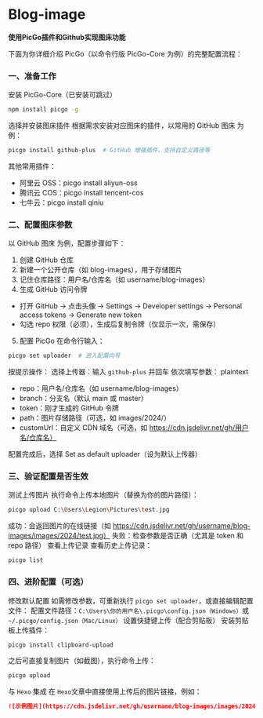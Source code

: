 # Blog-image
**使用PicGo插件和Github实现图床功能**

下面为你详细介绍 PicGo（以命令行版 PicGo-Core 为例）的完整配置流程：

### 一、准备工作
安装 PicGo-Core（已安装可跳过）
```bash
npm install picgo -g
```

选择并安装图床插件
根据需求安装对应图床的插件，以常用的 GitHub 图床 为例：
```bash
picgo install github-plus  # GitHub 增强插件，支持自定义路径等
```

其他常用插件：
- 阿里云 OSS：picgo install aliyun-oss
- 腾讯云 COS：picgo install tencent-cos
- 七牛云：picgo install qiniu

### 二、配置图床参数
以 GitHub 图床 为例，配置步骤如下：
1. 创建 GitHub 仓库
2. 新建一个公开仓库（如 blog-images），用于存储图片
3. 记住仓库路径：用户名/仓库名（如 username/blog-images）
4. 生成 GitHub 访问令牌
- 打开 GitHub → 点击头像 → Settings → Developer settings → Personal access tokens → Generate new token
- 勾选 repo 权限（必须），生成后复制令牌（仅显示一次，需保存）
5. 配置 PicGo
在命令行输入：
```bash
picgo set uploader  # 进入配置向导
```

按提示操作：
选择上传器：输入 `github-plus` 并回车
依次填写参数：
plaintext
- repo：用户名/仓库名（如 username/blog-images）
- branch：分支名（默认 main 或 master）
- token：刚才生成的 GitHub 令牌
- path：图片存储路径（可选，如 images/2024/）
- customUrl：自定义 CDN 域名（可选，如 https://cdn.jsdelivr.net/gh/用户名/仓库名）

配置完成后，选择 Set as default uploader（设为默认上传器）
### 三、验证配置是否生效
测试上传图片
执行命令上传本地图片（替换为你的图片路径）：
```bash
picgo upload C:\Users\Legion\Pictures\test.jpg
```

成功：会返回图片的在线链接（如 https://cdn.jsdelivr.net/gh/username/blog-images/images/2024/test.jpg）
失败：检查参数是否正确（尤其是 token 和 repo 路径）
查看上传记录
查看历史上传记录：
```bash
picgo list
```

### 四、进阶配置（可选）
修改默认配置
如需修改参数，可重新执行 `picgo set uploader`，或直接编辑配置文件：
配置文件路径：`C:\Users\你的用户名\.picgo\config.json（Windows）`或 `~/.picgo/config.json（Mac/Linux）`
设置快捷键上传（配合剪贴板）
安装剪贴板上传插件：
```bash
picgo install clipboard-upload
```

之后可直接复制图片（如截图），执行命令上传：
```bash
picgo upload
```

与 `Hexo` 集成
在 `Hexo`文章中直接使用上传后的图片链接，例如：
```markdown
![示例图片](https://cdn.jsdelivr.net/gh/username/blog-images/images/2024/test.jpg)
```
